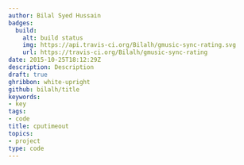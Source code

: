 ```yaml
---
author: Bilal Syed Hussain
badges:
  build:
    alt: build status
    img: https://api.travis-ci.org/Bilalh/gmusic-sync-rating.svg
    url: https://travis-ci.org/Bilalh/gmusic-sync-rating
date: 2015-10-25T18:12:29Z
description: Description
draft: true
ghribbon: white-upright
github: bilalh/title
keywords:
- key
tags:
- code
title: cputimeout
topics:
- project
type: code
---
```


